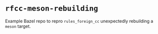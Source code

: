 # `rfcc-meson-rebuilding`

Example Bazel repo to repro `rules_foreign_cc` unexpectedly rebuilding a
`meson` target.
